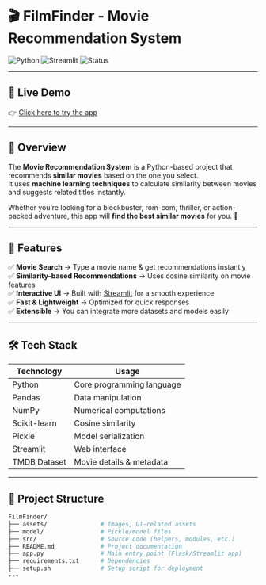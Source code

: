 # 🎬 FilmFinder - Movie Recommendation System

![Python](https://img.shields.io/badge/Python-3.13%2B-blue)
![Streamlit](https://img.shields.io/badge/Streamlit-App-red)
![Status](https://img.shields.io/badge/Status-Completed-brightgreen)

---

## 🔗 Live Demo  
👉 [Click here to try the app](https://find-my-film.streamlit.app/)

---

## 📌 Overview

The **Movie Recommendation System** is a Python-based project that recommends **similar movies** based on the one you select.  
It uses **machine learning techniques** to calculate similarity between movies and suggests related titles instantly.

Whether you’re looking for a blockbuster, rom-com, thriller, or action-packed adventure, this app will **find the best similar movies** for you. 🍿

---

## 🚀 Features

✅ **Movie Search** → Type a movie name & get recommendations instantly  
✅ **Similarity-based Recommendations** → Uses cosine similarity on movie features  
✅ **Interactive UI** → Built with [Streamlit](https://streamlit.io/) for a smooth experience  
✅ **Fast & Lightweight** → Optimized for quick responses  
✅ **Extensible** → You can integrate more datasets and models easily  

---

## 🛠️ Tech Stack

| Technology   | Usage                                |
|--------------|--------------------------------------|
| Python       | Core programming language            |
| Pandas       | Data manipulation                    |
| NumPy        | Numerical computations               |
| Scikit-learn | Cosine similarity                    |
| Pickle       | Model serialization                  |
| Streamlit    | Web interface                        |
| TMDB Dataset | Movie details & metadata             |

---

## 📂 Project Structure
```bash
FilmFinder/
├── assets/               # Images, UI-related assets
├── model/                # Pickle/model files
├── src/                  # Source code (helpers, modules, etc.)
├── README.md             # Project documentation
├── app.py                # Main entry point (Flask/Streamlit app)
├── requirements.txt      # Dependencies
├── setup.sh              # Setup script for deployment
---
